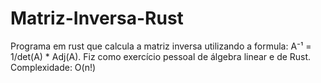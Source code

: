 # Matriz-Inversa-Rust
Programa em rust que calcula a matriz inversa utilizando a formula: A⁻¹ = 1/det(A) * Adj(A). Fiz como exercício pessoal de álgebra linear e de Rust.
Complexidade: O(n!)
